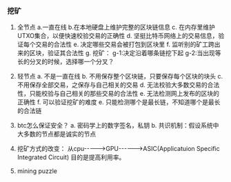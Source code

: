 ### 挖矿

1. 全节点
    a.一直在线
    b.在本地硬盘上维护完整的区块链信息
    c. 在内存里维护UTXO集合，以便快速校验交易的正确性
    d. 坚挺比特币网络上的交易信息，验证每个交易的合法性
    e. 决定哪些交易会被打包到区块里
    f. 监听别的矿工跨出来的区块，验证其合法性
    g. 挖矿：
        g-1:决定沿着哪条链挖下起
        g-2:当出现等长的分叉的时候，选择哪一个分叉？ 


2. 轻节点
a. 不是一直在线
b. 不用保存整个区块链，只要保存每个区块的块头
c. 不用保存全部交易，之保存与自己相关的交易
d. 无法校验大多数交易的合法性，只能校验与自己相关的那些交易的合法性
e. 无法检测网上发布的区块的正确性
f. 可以验证挖矿的难度
e. 只能检测哪个是最长链，不知道哪个是最长的合法链



3. btc怎么保证安全？
a. 密码学上的数字签名，私钥
b. 共识机制：假设系统中大多数的节点都是诚实的节点


4. 挖矿方式的改变：
从cpu----->GPU------>ASIC(Applicatuion Specific Integrated Circuit)
目的是提高利用率。


5. mining puzzle